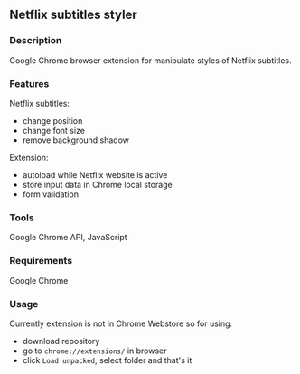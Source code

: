 ## Netflix subtitles styler

### Description

Google Chrome browser extension for manipulate styles of Netflix subtitles.

### Features

Netflix subtitles:

- change position
- change font size
- remove background shadow

Extension:

- autoload while Netflix website is active
- store input data in Chrome local storage
- form validation

### Tools

Google Chrome API, JavaScript

### Requirements

Google Chrome

### Usage

Currently extension is not in Chrome Webstore so for using:

- download repository
- go to `chrome://extensions/` in browser
- click `Load unpacked`, select folder and that's it
